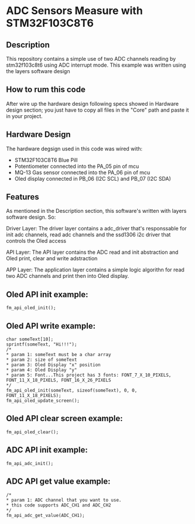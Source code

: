 # ADC Sensors Measure with STM32F103C8T6

## Description

This repository contains a simple use of two ADC channels reading by stm32f103c8t6 using
ADC interrupt mode. This example was written using the layers software design

## How to rum this code

After wire up the hardware design following specs showed in Hardware design section;
you just have to copy all files in the "Core" path and paste it in your project.

## Hardware Design

The hardware degsign used in this code was wired with:
  - STM32F103C8T6 Blue Pill
  - Potentiometer connected into the PA_05 pin of mcu
  - MQ-13 Gas sensor connected into the PA_06 pin of mcu
  - Oled display connected in PB_06 (I2C SCL) and PB_07 (I2C SDA)

## Features
As mentioned in the Description section, this software's written with layers software design. So:

Driver Layer:
The driver layer contains a adc_driver that's responssable for init adc channels, read adc channels and
the ssd1306 i2c driver that controls the Oled access

API Layer:
The API layer contains the ADC read and init abstraction and Oled print, clear and write adstraction
	

APP Layer:
The application layer contains a simple logic algorithn for read two ADC channels and print then into Oled display.



## Oled API init example:
	fm_api_oled_init();
	
## Oled API write example:
	char someText[10];
	sprintf(someText, "Hi!!!");
	/*
	* param 1: someText must be a char array
	* param 2: size of someText
	* param 3: Oled Display "x" position
	* param 4: Oled Display "y"
	* param 5: Font...This project has 3 fonts: FONT_7_X_10_PIXELS, FONT_11_X_18_PIXELS, FONT_16_X_26_PIXELS
	*/
	fm_api_oled_init(someText, sizeof(someText), 0, 0, FONT_11_X_18_PIXELS);
    fm_api_oled_update_screen();

## Oled API clear screen example:
	fm_api_oled_clear();
	

## ADC API init example:
	fm_api_adc_init();
	
## ADC API get value example:
	/*
	* param 1: ADC channel that you want to use.
	* this code supports ADC_CH1 and ADC_CH2
	*/
	fm_api_adc_get_value(ADC_CH1);